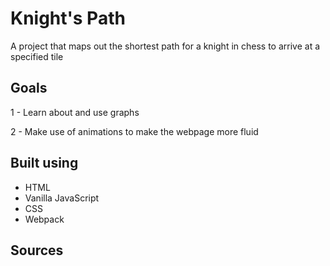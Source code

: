 # Knight's Path

A project that maps out the shortest path for a knight in chess to arrive at a specified tile

## Goals
1 - Learn about and use graphs

2 - Make use of animations to make the webpage more fluid

## Built using
- HTML
- Vanilla JavaScript
- CSS
- Webpack

## Sources
